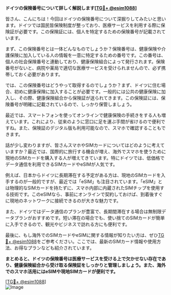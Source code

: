 **ドイツの保険番号について詳しく解説します[[TG💪+ @esim1088](https://t.me/s/esim1088)]**

皆さん、こんにちは！今回はドイツの保険番号について深掘りしてみたいと思います。ドイツでは国民皆保険制度が整っており、医療サービスを利用する際に保険証が必要です。この保険証には、個人を特定するための保険番号が記載されています。

まず、この保険番号とは一体どんなものでしょうか？保険番号は、健康保険や介護保険に加入している人の情報を一意に特定するための番号です。この番号は、個人の社会保険番号と連動しており、健康保険組合によって発行されます。保険番号がないと、病院や薬局で適切な医療サービスを受けられませんので、必ず携帯しておく必要があります。

では、この保険番号はどうやって取得するのでしょうか？まず、ドイツに住む場合、初めに健康保険に加入することが必要です。一般的には公共の健康保険に加入し、その際、健康保険組合から保険証が送られてきます。この保険証には、保険番号が明確に記載されているので、しっかり保管しましょう。

最近では、スマートフォンを使ってオンラインで健康保険の手続きをする人も増えています。これにより、従来のように窓口に足を運ぶ手間が省けるので便利ですね。また、保険証のデジタル版も利用可能なので、スマホで確認することもできます。

話が少し変わりますが、皆さんスマホやSIMカードについてはどのように考えていますか？最近では、国際的に旅行する機会が増え、海外でスマホを使うために現地のSIMカードを購入する人が増えてきています。特にドイツでは、低価格でデータ通信を利用できるSIMカードやeSIMが人気です。

例えば、日本からドイツに長期滞在する予定がある方は、現地のSIMカードを入手するのが一般的ですが、最近では「eSIM」も注目されています。「eSIM」とは物理的なSIMカードを持たずに、スマホ内部に内蔵されたSIMチップを使用する技術です。このeSIMなら、事前にオンラインで契約しておけば、到着後すぐに現地のネットワークに接続できるのが大きな魅力です。

また、ドイツではデータ通信のプランが豊富で、長期間滞在する場合は無制限データプランがおすすめです。短い滞在の場合でも、使い捨てのSIMカードが簡単に入手できるので、観光やビジネスで訪れる方にも便利です。

最後に、もし海外でのSIMカードやeSIMに関する情報が知りたい方は、ぜひ[TG💪+ @esim1088](https://t.me/s/esim1088)をご参考ください。ここでは、最新のSIMカード情報や使用方法、お得なプランなども紹介されています。

**まとめると、ドイツの保険番号は医療サービスを受ける上で欠かせない存在であり、健康保険組合から受け取る保険証をしっかりと管理しましょう。また、海外でのスマホ活用にはeSIMや現地SIMカードが便利です。**

[[TG💪+ @esim1088](https://t.me/s/esim1088)]  
![Image](https://i.postimg.cc/Y0z9fWf4/image.png)
